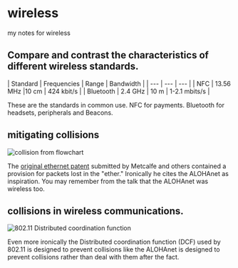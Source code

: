 # wireless
my notes for wireless

## Compare and contrast the characteristics of different wireless standards.

| Standard | Frequencies | Range | Bandwidth |
| --- | --- | --- |
| NFC | 13.56 MHz |10 cm | 424 kbit/s |
| Bluetooth | 2.4 GHz | 10 m | 1-2.1 mbits/s |

These are the standards in common use. NFC for payments. Bluetooth for headsets, peripherals and Beacons.

## mitigating collisions

![collision from flowchart](https://rhildred.github.io/wireless/readmeimages/US4063220-4.png "collision from flowchart")

The [original ethernet patent](https://patents.google.com/patent/US4063220) submitted by Metcalfe and others contained a provision for packets lost in the "ether." Ironically he cites the ALOHAnet as inspiration. You may remember from the talk that the ALOHAnet was wireless too.

## collisions in wireless communications.

![802.11 Distributed coordination function](https://rhildred.github.io/wireless/readmeimages/maxresdefault.jpg "802.11 Distributed coordination function")

Even more ironically the Distributed coordination function (DCF) used by 802.11 is designed to prevent collisions like the ALOHAnet is designed to prevent collisions rather than deal with them after the fact.
